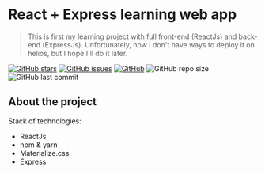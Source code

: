 # React + Express learning web app 

> This is first my learning project with full front-end (ReactJs)
> and back-end (ExpressJs). Unfortunately, now I don't have ways to deploy
> it on helios, but I hope I'll do it later.

[![GitHub stars][stars-shield]][stars-url]
[![GitHub issues][issues-shield]][issues-url]
[![GitHub][license-shield]][license-url]
![GitHub repo size](https://img.shields.io/github/repo-size/burevestnik-png/react-with-express-learning-project)
![GitHub last commit](https://img.shields.io/github/last-commit/burevestnik-png/react-with-express-learning-project)

## About the project
Stack of technologies:
- ReactJs
- npm & yarn
- Materialize.css
- Express

[stars-shield]: https://img.shields.io/github/stars/burevestnik-png/react-with-express-learning-project?style=social
[stars-url]: https://github.com/burevestnik-png/react-with-express-learning-project/stargazers
[issues-shield]: https://img.shields.io/github/issues/burevestnik-png/react-with-express-learning-project
[issues-url]: https://github.com/burevestnik-png/react-with-express-learning-project/issues
[license-shield]: https://img.shields.io/github/license/burevestnik-png/react-with-express-learning-project
[license-url]: https://github.com/burevestnik-png/react-with-express-learning-project/blob/master/LICENSE
